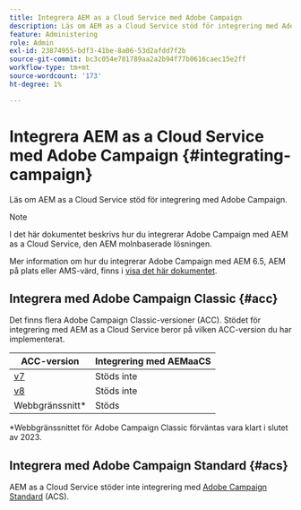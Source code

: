 ```yaml
---
title: Integrera AEM as a Cloud Service med Adobe Campaign
description: Läs om AEM as a Cloud Service stöd för integrering med Adobe Campaign.
feature: Administering
role: Admin
exl-id: 23874955-bdf3-41be-8a06-53d2afdd7f2b
source-git-commit: bc3c054e781789aa2a2b94f77b0616caec15e2ff
workflow-type: tm+mt
source-wordcount: '173'
ht-degree: 1%

---
```



# Integrera AEM as a Cloud Service med Adobe Campaign {#integrating-campaign}

Läs om AEM as a Cloud Service stöd för integrering med Adobe Campaign.

>[!NOTE]
>
>I det här dokumentet beskrivs hur du integrerar Adobe Campaign med AEM as a Cloud Service, den AEM molnbaserade lösningen.
>
>Mer information om hur du integrerar Adobe Campaign med AEM 6.5, AEM på plats eller AMS-värd, finns i [visa det här dokumentet](https://experienceleague.adobe.com/docs/experience-manager-65/administering/integration/campaign.html).

## Integrera med Adobe Campaign Classic {#acc}

Det finns flera Adobe Campaign Classic-versioner (ACC). Stödet för integrering med AEM as a Cloud Service beror på vilken ACC-version du har implementerat.

| ACC-version | Integrering med AEMaaCS |
|---|---|
| [v7](https://experienceleague.adobe.com/docs/campaign-classic.html) | Stöds inte |
| [v8](https://experienceleague.adobe.com/docs/campaign-v8.html) | Stöds inte |
| Webbgränssnitt* | Stöds |

*Webbgränssnittet för Adobe Campaign Classic förväntas vara klart i slutet av 2023.

## Integrera med Adobe Campaign Standard {#acs}

AEM as a Cloud Service stöder inte integrering med [Adobe Campaign Standard](https://experienceleague.adobe.com/docs/campaign-standard.html) (ACS).
